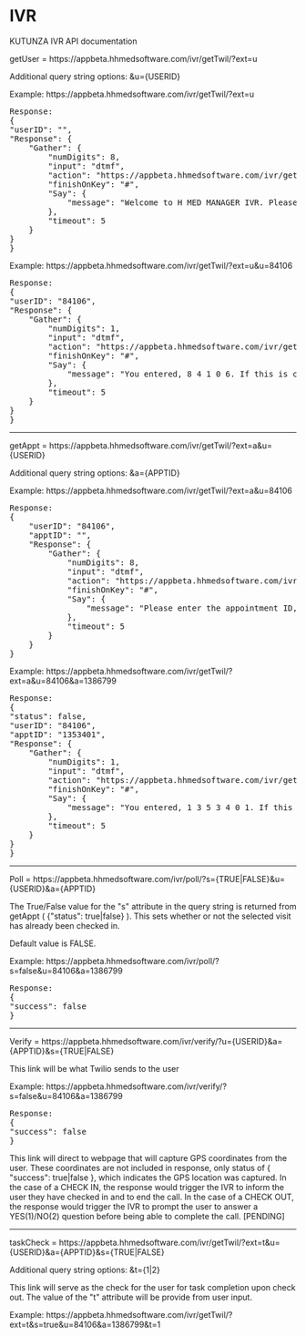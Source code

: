 # IVR
KUTUNZA IVR API documentation


getUser = http<area>s://appbeta.hhmedsoftware.com/ivr/getTwil/?ext=u

Additional query string options: &u={USERID}

Example: http<area>s://appbeta.hhmedsoftware.com/ivr/getTwil/?ext=u

<pre>
Response:
{
"userID": "",
"Response": {
	"Gather": {
		"numDigits": 8,
		"input": "dtmf",
		"action": "https://appbeta.hhmedsoftware.com/ivr/getTwil/?ext=u",
		"finishOnKey": "#",
		"Say": {
			"message": "Welcome to H MED MANAGER IVR. Please enter your user ID followed by the pound sign."
		},
		"timeout": 5
	}
}
}
</pre>


Example: http<area>s://appbeta.hhmedsoftware.com/ivr/getTwil/?ext=u&u=84106

<pre>
Response:
{
"userID": "84106",
"Response": {
	"Gather": {
		"numDigits": 1,
		"input": "dtmf",
		"action": "https://appbeta.hhmedsoftware.com/ivr/getTwil/?ext=uc",
		"finishOnKey": "#",
		"Say": {
			"message": "You entered, 8 4 1 0 6. If this is correct, press 1 for Yes or 2 for No, followed by the pound sign."
		},
		"timeout": 5
	}
}
}
</pre>

------


getAppt = http<area>s://appbeta.hhmedsoftware.com/ivr/getTwil/?ext=a&u={USERID}

Additional query string options: &a={APPTID}

Example: http<area>s://appbeta.hhmedsoftware.com/ivr/getTwil/?ext=a&u=84106

<pre>
Response:
{
	"userID": "84106",
	"apptID": "",
	"Response": {
		"Gather": {
			"numDigits": 8,
			"input": "dtmf",
			"action": "https://appbeta.hhmedsoftware.com/ivr/getTwil/?ext=a",
			"finishOnKey": "#",
			"Say": {
				"message": "Please enter the appointment ID, followed by the pound sign."
			},
			"timeout": 5
		}
	}
}
</pre>

Example: http<area>s://appbeta.hhmedsoftware.com/ivr/getTwil/?ext=a&u=84106&a=1386799

<pre>
Response:
{
"status": false,
"userID": "84106",
"apptID": "1353401",
"Response": {
	"Gather": {
		"numDigits": 1,
		"input": "dtmf",
		"action": "https://appbeta.hhmedsoftware.com/ivr/getTwil/?ext=ac",
		"finishOnKey": "#",
		"Say": {
			"message": "You entered, 1 3 5 3 4 0 1. If this is correct, press 1 for Yes or 2 for No, followed by the pound sign."
		},
		"timeout": 5
	}
}
}
</pre>

------


Poll = http<area>s://appbeta.hhmedsoftware.com/ivr/poll/?s={TRUE|FALSE}&u={USERID}&a={APPTID}

The True/False value for the "s" attribute in the query string is returned from getAppt ( {"status": true|false} ). This sets whether or not the selected visit has already been checked in. 

Default value is FALSE.  

Example: http<area>s://appbeta.hhmedsoftware.com/ivr/poll/?s=false&u=84106&a=1386799

<pre>
Response:
{
"success": false
}
</pre>

-----


Verify = http<area>s://appbeta.hhmedsoftware.com/ivr/verify/?u={USERID}&a={APPTID}&s={TRUE|FALSE}

This link will be what Twilio sends to the user

Example: http<area>s://appbeta.hhmedsoftware.com/ivr/verify/?s=false&u=84106&a=1386799

<pre>
Response:
{
"success": false
}
</pre>

This link will direct to webpage that will capture GPS coordinates from the user. These coordinates are not included in response, only status of { "success": true|false }, which indicates the GPS location was captured.
In the case of a CHECK IN, the response would trigger the IVR to inform the user they have checked in and to end the call. 
In the case of a CHECK OUT, the response would trigger the IVR to prompt the user to answer a YES(1)/NO(2) question before being able to complete the call. [PENDING]

-----


taskCheck = http<area>s://appbeta.hhmedsoftware.com/ivr/getTwil/?ext=t&u={USERID}&a={APPTID}&s={TRUE|FALSE}

Additional query string options: &t={1|2}

This link will serve as the check for the user for task completion upon check out. The value of the "t" attribute will be provide from user input.

Example: http<area>s://appbeta.hhmedsoftware.com/ivr/getTwil/?ext=t&s=true&u=84106&a=1386799&t=1





